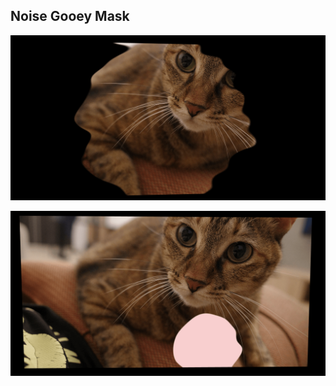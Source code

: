 ## Noise Gooey Mask

![ss1](https://github.com/latteouka/three-noisegooey/blob/main/public/img/ss1.png)

![ss2](https://github.com/latteouka/three-noisegooey/blob/main/public/img/ss2.png)

